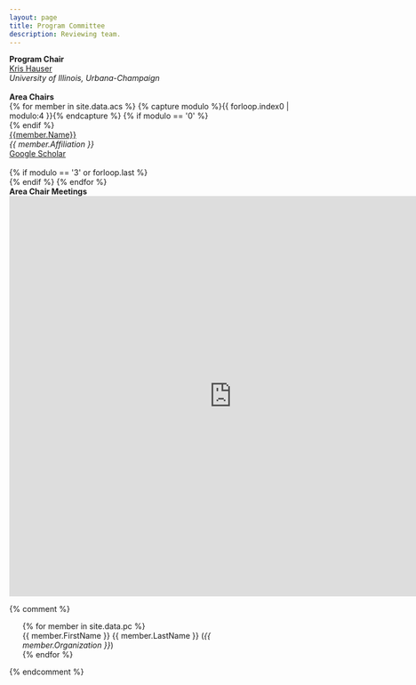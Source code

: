 ```yaml
---
layout: page
title: Program Committee
description: Reviewing team.
---
```


 <div id="area-chairs" class="row text-center">
    <b>Program Chair</b><br>
        <a href="https://kkhauser.web.illinois.edu/">Kris Hauser</a><br>
        <i>University of Illinois, Urbana-Champaign</i><br>
            <br>
	<b>Area Chairs</b><br>
    {% for member in site.data.acs %}
    {% capture modulo %}{{ forloop.index0 | modulo:4 }}{% endcapture %}
    {% if modulo == '0' %}<div class="row text-center">{% endif %}
        <div class="col-sm-6">
            <a href="{{ member.Link }}">{{member.Name}}</a><br>
		<i>{{ member.Affiliation }}</i><br>
		<a href="{{ member.Scholar }}">Google Scholar</a><br>
            <br>
        </div>
    {% if modulo == '3' or forloop.last %}</div>{% endif %}
    {% endfor %}
 </div>

<div id="area-chairs" class="row text-center">
<b>Area Chair Meetings</b><br>
<center>
<iframe src="https://mediaspace.illinois.edu/embedplaylist/secure/embed/v2/1/playlistId/1_sn47boml/uiConfId/41193391" width="800" height="720" allowfullscreen webkitallowfullscreen mozAllowFullScreen allow="autoplay *; fullscreen *; encrypted-media *" referrerpolicy="no-referrer-when-downgrade" sandbox="allow-forms allow-same-origin allow-scripts allow-top-navigation allow-pointer-lock allow-popups allow-modals allow-orientation-lock allow-popups-to-escape-sandbox allow-presentation allow-top-navigation-by-user-activation" frameborder="0" title="Kaltura Player"></iframe>
</center>
</div>


{% comment %}
<ul class="two-col text-left" style="list-style: none;">
{% for member in site.data.pc %}
<li>{{ member.FirstName }} {{ member.LastName }} (<i>{{ member.Organization }}</i>)</li>
{% endfor %}
</ul>
{% endcomment %}
